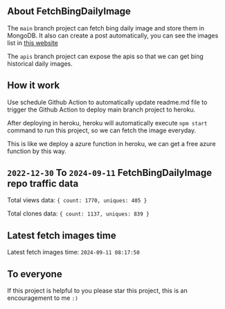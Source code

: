 ## About FetchBingDailyImage

The `main` branch project can fetch bing daily image and store them in MongoDB.
It also can create a post automatically, you can see the images list in [this website](https://oursalbum.netlify.app)

The `apis` branch project can expose the apis so that we can get bing historical daily images.

## How it work

Use schedule Github Action to automatically update readme.md file to trigger the Github Action to deploy main branch project to heroku.

After deploying in heroku, heroku will automatically execute `npm start` command to run this project, so we can fetch the image everyday.

This is like we deploy a azure function in heroku, we can get a free azure function by this way.

## `2022-12-30` To `2024-09-11` FetchBingDailyImage repo traffic data

Total views data: `{ count: 1770, uniques: 405 }`

Total clones data: `{ count: 1137, uniques: 839 }`

## Latest fetch images time

Latest fetch images time: `2024-09-11 08:17:50`

## To everyone

If this project is helpful to you please star this project, this is an encouragement to me `:)`



